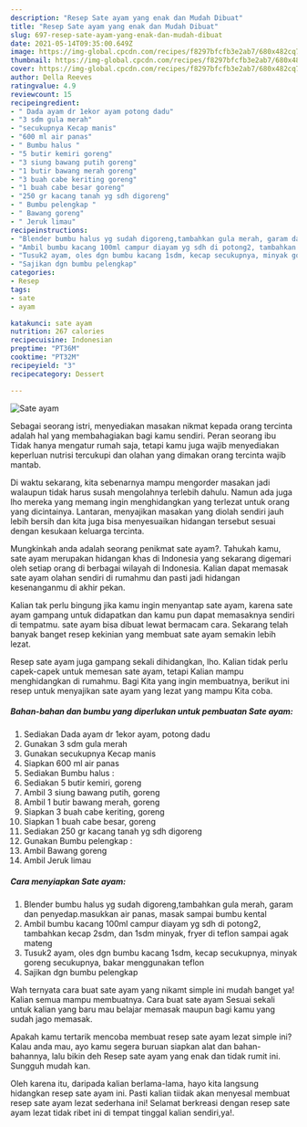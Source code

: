```yaml
---
description: "Resep Sate ayam yang enak dan Mudah Dibuat"
title: "Resep Sate ayam yang enak dan Mudah Dibuat"
slug: 697-resep-sate-ayam-yang-enak-dan-mudah-dibuat
date: 2021-05-14T09:35:00.649Z
image: https://img-global.cpcdn.com/recipes/f8297bfcfb3e2ab7/680x482cq70/sate-ayam-foto-resep-utama.jpg
thumbnail: https://img-global.cpcdn.com/recipes/f8297bfcfb3e2ab7/680x482cq70/sate-ayam-foto-resep-utama.jpg
cover: https://img-global.cpcdn.com/recipes/f8297bfcfb3e2ab7/680x482cq70/sate-ayam-foto-resep-utama.jpg
author: Della Reeves
ratingvalue: 4.9
reviewcount: 15
recipeingredient:
- " Dada ayam dr 1ekor ayam potong dadu"
- "3 sdm gula merah"
- "secukupnya Kecap manis"
- "600 ml air panas"
- " Bumbu halus "
- "5 butir kemiri goreng"
- "3 siung bawang putih goreng"
- "1 butir bawang merah goreng"
- "3 buah cabe keriting goreng"
- "1 buah cabe besar goreng"
- "250 gr kacang tanah yg sdh digoreng"
- " Bumbu pelengkap "
- " Bawang goreng"
- " Jeruk limau"
recipeinstructions:
- "Blender bumbu halus yg sudah digoreng,tambahkan gula merah, garam dan penyedap.masukkan air panas, masak sampai bumbu kental"
- "Ambil bumbu kacang 100ml campur diayam yg sdh di potong2, tambahkan kecap 2sdm, dan 1sdm minyak, fryer di teflon sampai agak mateng"
- "Tusuk2 ayam, oles dgn bumbu kacang 1sdm, kecap secukupnya, minyak goreng secukupnya, bakar menggunakan teflon"
- "Sajikan dgn bumbu pelengkap"
categories:
- Resep
tags:
- sate
- ayam

katakunci: sate ayam 
nutrition: 267 calories
recipecuisine: Indonesian
preptime: "PT36M"
cooktime: "PT32M"
recipeyield: "3"
recipecategory: Dessert

---
```



![Sate ayam](https://img-global.cpcdn.com/recipes/f8297bfcfb3e2ab7/680x482cq70/sate-ayam-foto-resep-utama.jpg)

Sebagai seorang istri, menyediakan masakan nikmat kepada orang tercinta adalah hal yang membahagiakan bagi kamu sendiri. Peran seorang ibu Tidak hanya mengatur rumah saja, tetapi kamu juga wajib menyediakan keperluan nutrisi tercukupi dan olahan yang dimakan orang tercinta wajib mantab.

Di waktu  sekarang, kita sebenarnya mampu mengorder masakan jadi walaupun tidak harus susah mengolahnya terlebih dahulu. Namun ada juga lho mereka yang memang ingin menghidangkan yang terlezat untuk orang yang dicintainya. Lantaran, menyajikan masakan yang diolah sendiri jauh lebih bersih dan kita juga bisa menyesuaikan hidangan tersebut sesuai dengan kesukaan keluarga tercinta. 



Mungkinkah anda adalah seorang penikmat sate ayam?. Tahukah kamu, sate ayam merupakan hidangan khas di Indonesia yang sekarang digemari oleh setiap orang di berbagai wilayah di Indonesia. Kalian dapat memasak sate ayam olahan sendiri di rumahmu dan pasti jadi hidangan kesenanganmu di akhir pekan.

Kalian tak perlu bingung jika kamu ingin menyantap sate ayam, karena sate ayam gampang untuk didapatkan dan kamu pun dapat memasaknya sendiri di tempatmu. sate ayam bisa dibuat lewat bermacam cara. Sekarang telah banyak banget resep kekinian yang membuat sate ayam semakin lebih lezat.

Resep sate ayam juga gampang sekali dihidangkan, lho. Kalian tidak perlu capek-capek untuk memesan sate ayam, tetapi Kalian mampu menghidangkan di rumahmu. Bagi Kita yang ingin membuatnya, berikut ini resep untuk menyajikan sate ayam yang lezat yang mampu Kita coba.

<!--inarticleads1-->

##### Bahan-bahan dan bumbu yang diperlukan untuk pembuatan Sate ayam:

1. Sediakan  Dada ayam dr 1ekor ayam, potong dadu
1. Gunakan 3 sdm gula merah
1. Gunakan secukupnya Kecap manis
1. Siapkan 600 ml air panas
1. Sediakan  Bumbu halus :
1. Sediakan 5 butir kemiri, goreng
1. Ambil 3 siung bawang putih, goreng
1. Ambil 1 butir bawang merah, goreng
1. Siapkan 3 buah cabe keriting, goreng
1. Siapkan 1 buah cabe besar, goreng
1. Sediakan 250 gr kacang tanah yg sdh digoreng
1. Gunakan  Bumbu pelengkap :
1. Ambil  Bawang goreng
1. Ambil  Jeruk limau




<!--inarticleads2-->

##### Cara menyiapkan Sate ayam:

1. Blender bumbu halus yg sudah digoreng,tambahkan gula merah, garam dan penyedap.masukkan air panas, masak sampai bumbu kental
1. Ambil bumbu kacang 100ml campur diayam yg sdh di potong2, tambahkan kecap 2sdm, dan 1sdm minyak, fryer di teflon sampai agak mateng
1. Tusuk2 ayam, oles dgn bumbu kacang 1sdm, kecap secukupnya, minyak goreng secukupnya, bakar menggunakan teflon
1. Sajikan dgn bumbu pelengkap




Wah ternyata cara buat sate ayam yang nikamt simple ini mudah banget ya! Kalian semua mampu membuatnya. Cara buat sate ayam Sesuai sekali untuk kalian yang baru mau belajar memasak maupun bagi kamu yang sudah jago memasak.

Apakah kamu tertarik mencoba membuat resep sate ayam lezat simple ini? Kalau anda mau, ayo kamu segera buruan siapkan alat dan bahan-bahannya, lalu bikin deh Resep sate ayam yang enak dan tidak rumit ini. Sungguh mudah kan. 

Oleh karena itu, daripada kalian berlama-lama, hayo kita langsung hidangkan resep sate ayam ini. Pasti kalian tiidak akan menyesal membuat resep sate ayam lezat sederhana ini! Selamat berkreasi dengan resep sate ayam lezat tidak ribet ini di tempat tinggal kalian sendiri,ya!.

